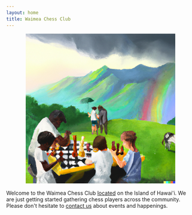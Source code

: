 ```yaml
---
layout: home
title: Waimea Chess Club
---
```


<center>
  <img src="/assets/img/welcome.png" alt="drawing" width="400" />
</center>

Welcome to the Waimea Chess Club [located](/location) on the Island of Hawai'i. We are just getting started gathering chess players across the community. Please don't hesitate to [contact us](mailto:contact@waimeachess.com) about events and happenings.
